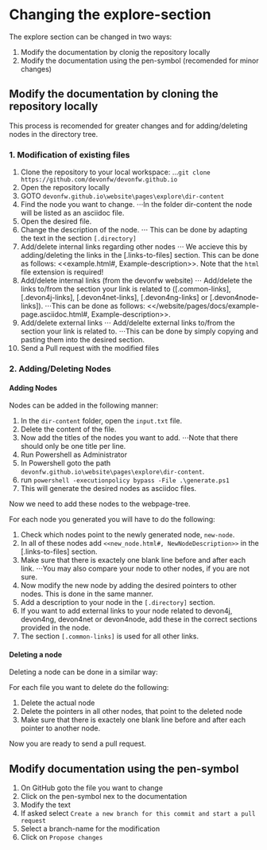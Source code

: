 # Changing the explore-section

The explore section can be changed in two ways:

1. Modify the documentation by clonig the repository locally
2. Modify the documentation using the pen-symbol (recomended for minor changes)

## Modify the documentation by cloning the repository locally

This process is recomended for greater changes and for adding/deleting nodes in the directory tree.

### 1. Modification of existing files

1. Clone the repository to your local workspace: 
...`git clone https://github.com/devonfw/devonfw.github.io`
2. Open the repository locally
3. GOTO `devonfw.github.io\website\pages\explore\dir-content`
4. Find the node you want to change. 
⋅⋅⋅In the folder dir-content the node will be listed as an asciidoc file.
5. Open the desired file.
6. Change the description of the node.
⋅⋅⋅ This can be done by adapting the text in the section `[.directory]`
7. Add/delete internal links regarding other nodes 
⋅⋅⋅ We accieve this by adding/deleting the links in the [.links-to-files] section. This can be done as follows: <<example.html#, Example-description>>. Note that the `html` file extension is required!
8. Add/delete internal links (from the devonfw website) 
⋅⋅⋅ Add/delete the links to/from the section your link is related to ([.common-links], [.devon4j-links], [.devon4net-links], [.devon4ng-links] or [.devon4node-links]). 
⋅⋅⋅This can be done as follows: <</website/pages/docs/example-page.asciidoc.html#, Example-description>>.
9. Add/delete external links
⋅⋅⋅ Add/delelte external links to/from the section your link is related to. 
⋅⋅⋅This can be done by simply copying and pasting them into the desired section.
10. Send a Pull request with the modified files

### 2. Adding/Deleting Nodes

#### Adding Nodes

Nodes can be added in the following manner:

1. In the `dir-content` folder, open the `input.txt` file.
2. Delete the content of the file.
3. Now add the titles of the nodes you want to add. 
⋅⋅⋅Note that there should only be one title per line. 
4. Run Powershell as Administrator
5. In Powershell goto the path `devonfw.github.io\website\pages\explore\dir-content`.
6. run `powershell -executionpolicy bypass -File .\generate.ps1`
7. This will generate the desired nodes as asciidoc files.

Now we need to add these nodes to the webpage-tree.

For each node you generated you will have to do the following:

1. Check which nodes point to the newly generated node, `new-node`.
2. In all of these nodes add `<<new_node.html#, NewNodeDescription>>` in the [.links-to-files] section.
3. Make sure that there is exactely one blank line before and after each link. 
⋅⋅⋅You may also compare your node to other nodes, if you are not sure.
4. Now modify the new node by adding the desired pointers to other nodes. This is done in the same manner.
5. Add a description to your node in the `[.directory]` section.
6. If you want to add external links to your node related to devon4j, devon4ng, devon4net or devon4node, add these in the correct sections provided in the node.
7. The section `[.common-links]` is used for all other links. 

#### Deleting a node

Deleting a node can be done in a similar way:

For each file you want to delete do the following:
1. Delete the actual node
2. Delete the pointers in all other nodes, that point to the deleted node 
3. Make sure that there is exactely one blank line before and after each pointer to another node. 

Now you are ready to send a pull request.

## Modify documentation using the pen-symbol
1. On GitHub goto the file you want to change
2. Click on the pen-symbol nex to the documentation
3. Modify the text
4. If asked select `Create a new branch for this commit and start a pull request`
5. Select a branch-name for the modification
6. Click on `Propose changes`

